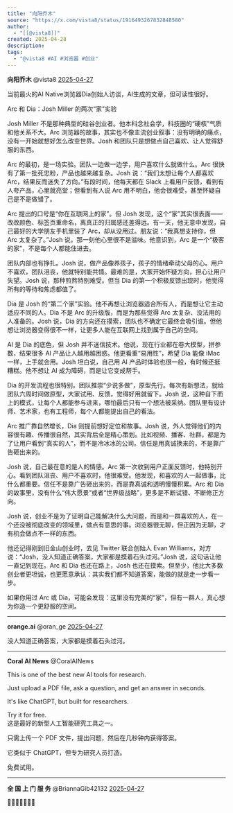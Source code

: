 ```yaml
---
title: "向阳乔木"
source: "https://x.com/vista8/status/1916493267832848580"
author:
  - "[[@vista8]]"
created: 2025-04-28
description:
tags:
  - "@vista8 #AI #浏览器 #创业"
---
```

**向阳乔木** @vista8 [2025-04-27](https://x.com/vista8/status/1916493267832848580)

当前最火的AI Native浏览器Dia创始人访谈，AI生成的文章，但可读性很好。  
  
Arc 和 Dia：Josh Miller 的两次“家”实验  
  
Josh Miller 不是那种典型的硅谷创业者。他本科念社会学，科技圈的“硬核”气质和他关系不大。Arc 浏览器的故事，其实也不像主流创业叙事：没有明确的痛点，没有一开始就想好怎么改变世界。Josh 和团队只是想做点自己喜欢、让人觉得舒服的东西。  
  
Arc 的最初，是一场实验。团队一边做一边学，用户喜欢什么就做什么。Arc 很快有了第一批死忠粉，产品也越来越复杂。Josh 说：“我们太想让每个人都喜欢 Arc，结果反而迷失了方向。”有段时间，他每天都在 Slack 上看用户反馈，看到有人夸产品，心里就亮堂；但看到有人说 Arc 用不明白，他会很难受，甚至怀疑自己是不是做错了。  
  
Arc 提出的口号是“你在互联网上的家”。但 Josh 发现，这个“家”其实很表面——改改颜色、标签页重命名，离真正的归属感还差得远。有一天，他无意中发现，自己最好的大学朋友手机里装了 Arc，却从没用过。朋友说：“我真想支持你，但 Arc 太复杂了。”Josh 说，那一刻他心里很不是滋味。他意识到，Arc 是一个“极客的家”，不是每个人都能住进去。  
  
团队内部也有挣扎。Josh 说，做产品像养孩子，孩子的情绪牵动父母的心。用户不喜欢，团队沮丧，他就特别能共情。最难的是，大家开始怀疑方向，担心让用户失望。Josh 说，那种煎熬特别难受。但当 Dia 的第一个积极反馈出现时，他觉得所有的等待和焦虑都值了。  
  
Dia 是 Josh 的“第二个家”实验。他不再想让浏览器适合所有人，而是想让它主动适应不同的人。Dia 不是 Arc 的升级版，而是为那些觉得 Arc 太复杂、没法用的人准备的。Josh 说，Dia 的方向还在摸索，团队也不确定它最终会吸引谁。但他想让浏览器变得很不一样，让更多人能在互联网上找到属于自己的空间。  
  
AI 是 Dia 的底色，但 Josh 并不迷信技术。他说，现在行业都在卷大模型，拼参数，结果很多 AI 产品让人越用越困惑。他更看重“易用性”，希望 Dia 能像 iMac 一样，上手就会用。Josh 坦白说，自己用 AI 产品时体验也很一般，有时候还挺糟糕。他不想让 AI 成为障碍，而是让它变成帮手。  
  
Dia 的开发流程也很特别。团队推崇“少说多做”，原型先行。每次有新想法，就给团队六周时间做原型，大家试用、反馈，觉得好用就留下。Josh 说，这种自下而上的模式，让每个人都能参与进来，哪怕最后只有一个想法被采纳。团队里有设计师、艺术家，也有工程师，每个人都能提出自己的看法。  
  
Arc 推广靠自然增长，Dia 则提前想好定位和故事。Josh 说，外人觉得他们的内容很有趣、传播很自然，其实背后全是精心策划。比如视频、播客、社群，都是为了让用户看到“真实的人”，而不是冷冰冰的公司。信任是用真诚换来的，不是靠广告砸出来的。  
  
Josh 说，自己最在意的是人的情感。Arc 第一次收到用户正面反馈时，他特别开心。看到团队沮丧、用户不喜欢时，他很难受。他发现，和喜欢的人一起做事，比什么都重要。信任不是靠广告砸出来的，而是靠真诚和透明慢慢积累。Arc 和 Dia 的故事里，没有什么“伟大愿景”或者“世界级战略”，更多是不断试错、不断修正方向。  
  
Josh 说，创业不是为了证明自己能解决什么大问题，而是和一群喜欢的人，在一个还没被彻底改变的领域里，做点有意思的事。浏览器很无聊，但正因为无聊，才有机会做点不一样的东西。  
  
他还记得刚到旧金山创业时，去见 Twitter 联合创始人 Evan Williams，对方说：“Josh，没人知道正确答案，大家都是摸着石头过河。”Josh 说，这句话让他一直记到现在。Arc 和 Dia 也还在路上，Josh 也还在摸索。但至少，他比大多数创业者更坦诚，也更愿意承认：其实我们都不知道答案，能做的就是走一步看一步。  
  
如果你用过 Arc 或 Dia，可能会发现：这里没有完美的“家”，但有一群人，真心想为你造一个更舒服的空间。

---

**orange.ai** @oran\_ge [2025-04-27](https://x.com/oran_ge/status/1916499994544148746)

没人知道正确答案，大家都是摸着石头过河。

---

**Coral AI News** @CoralAINews

This is one of the best new AI tools for research.

Just upload a PDF file, ask a question, and get an answer in seconds.

It's like ChatGPT, but built for researchers.

Try it for free.  
这是最好的新型人工智能研究工具之一。

只需上传一个 PDF 文件，提出问题，然后在几秒钟内获得答案。

它类似于 ChatGPT，但专为研究人员打造。

免费试用。

---

**全 国 上 门 服 务** @BriannaGib42132 [2025-04-27](https://x.com/BriannaGib42132/status/1916525048015233062)

🧍🏼‍♀️🧎‍➡🤳🏼